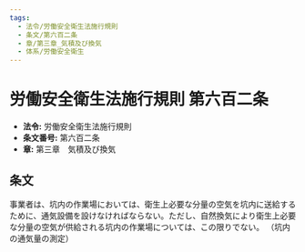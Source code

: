 ```yaml
---
tags:
  - 法令/労働安全衛生法施行規則
  - 条文/第六百二条
  - 章/第三章_気積及び換気
  - 体系/労働安全衛生
---
```

# 労働安全衛生法施行規則 第六百二条

- **法令:** 労働安全衛生法施行規則
- **条文番号:** 第六百二条
- **章:** 第三章　気積及び換気

## 条文
事業者は、坑内の作業場においては、衛生上必要な分量の空気を坑内に送給するために、通気設備を設けなければならない。ただし、自然換気により衛生上必要な分量の空気が供給される坑内の作業場については、この限りでない。
（坑内の通気量の測定）

